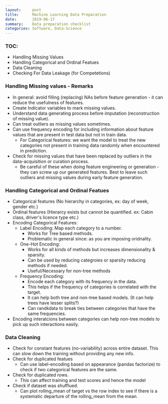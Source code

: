 ```yaml
---
layout:     post
title:      Machine Learning Data Preparation
date:       2019-06-17
summary:    Data preparation checklist
categories: Software, Data-Science
---
```


### TOC: 
- Handling Missing Values
- Handling Categorical and Ordinal Featues
- Data Cleaning
- Checking For Data Leakage (for Competetions)


### Handling Missing values - Remarks

- In general: avoid filling (replacing) NAs before feature generation - it can reduce the usefulness of features.
- Create Indicator variables to mark missing values. 
- Understand data generating process before imputation (reconstruction of missing value). 
- Can treat outliers as missing values sometimes.
- Can use frequency encoding for including information about feature values 
that are present in test data but not in train data. 
    - For Categorical features: we want the model to treat the new categories not present in training data randomly when encountered in prediction.  
- Check for missing values that have been replaced by outliers in the data-acquisition or curation process.
    - Be careful of these when doing feature engineering or generation - they can screw up our generated features. Best to leave such outliers and missing values during early feature generation. 

### Handling Categorical and Ordinal Featues
- Categorical features (No hierarchy in categories, ex: day of week, gender etc.)
- Ordinal features (Hierarcy exists but cannot be quantified. ex: Cabin class, driver's licence type etc.)
- Encoding Categorical Features:
    - Label Encoding: Map each category to a number. 
        - Works for Tree based methods. 
        - Problematic in general since: as you are imposing oridnality. 
    - One-Hot Encoding: 
        - Works for all kinds of methods but increases dimensionality & sparsity. 
        - Can be used by reducing categroies or sparsity reducing methods if needed. 
        - Useful/Necessary for non-tree methods
    - Frequency Encoding:
        - Encode each category with its frequency in the data. 
        - This helps if the frequency of categories is correlated with the target. 
        - It can help both tree and non-tree based models. (It can help trees have lesser splits?) 
        - Can randkdata to break ties between categories that have the same frequencies. 
- Encoding interatcions between categories can help non-tree models to pick up such interactions easily.

### Data Cleaning
- Check for constant features (no-variability) across entire dataset. This can slow down the training without providing any new info.
- Check for duplicated featues 
    - Can use label-encoding based on appearance (pandas factorize) to check if two categorical features are the same.
- Check for duplicated rows. 
    - This can affect training and test scores and hence the model
- Check if dataset was shufflued. 
    - Can plot rolling_mean of target vs the row index to see if there is a systematic departure of the rolling_mean from the mean. 





<!-- Links List Example

#### INSIDE BODY #####

## IMAGE
![Spark Components][spark_components]

## PAGE LINK
For more info on other components [look here][mapr_spark_article]

#### LINK FOOTER #####
[spark_components]: /notes/images/spark-components.png "Spark Componenets Image Link"
[mapr_spark_article]: https://mapr.com/ebooks/spark/03-apache-spark-architecture-overview.html
-->